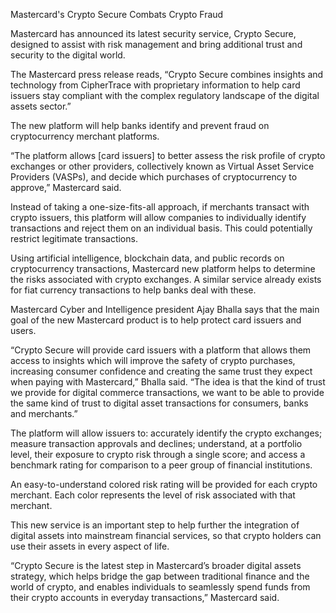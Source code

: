 Mastercard's Crypto Secure Combats Crypto Fraud

Mastercard has announced its latest security service, Crypto Secure, designed to assist with risk management and bring additional trust and security to the digital world.

The Mastercard press release reads, “Crypto Secure combines insights and technology from CipherTrace with proprietary information to help card issuers stay compliant with the complex regulatory landscape of the digital assets sector.”

The new platform will help banks identify and prevent fraud on cryptocurrency merchant platforms.

“The platform allows [card issuers] to better assess the risk profile of crypto exchanges or other providers, collectively known as Virtual Asset Service Providers (VASPs), and decide which purchases of cryptocurrency to approve,” Mastercard said.

Instead of taking a one-size-fits-all approach, if merchants transact with crypto issuers, this platform will allow companies to individually identify transactions and reject them on an individual basis. This could potentially restrict legitimate transactions.

Using artificial intelligence, blockchain data, and public records on cryptocurrency transactions, Mastercard new platform helps to determine the risks associated with crypto exchanges. A similar service already exists for fiat currency transactions to help banks deal with these.

Mastercard Cyber and Intelligence president Ajay Bhalla says that the main goal of the new Mastercard product is to help protect card issuers and users.

“Crypto Secure will provide card issuers with a platform that allows them access to insights which will improve the safety of crypto purchases, increasing consumer confidence and creating the same trust they expect when paying with Mastercard,” Bhalla said. “The idea is that the kind of trust we provide for digital commerce transactions, we want to be able to provide the same kind of trust to digital asset transactions for consumers, banks and merchants.”

The platform will allow issuers to: accurately identify the crypto exchanges; measure transaction approvals and declines; understand, at a portfolio level, their exposure to crypto risk through a single score; and access a benchmark rating for comparison to a peer group of financial institutions.

An easy-to-understand colored risk rating will be provided for each crypto merchant. Each color represents the level of risk associated with that merchant.

This new service is an important step to help further the integration of digital assets into mainstream financial services, so that crypto holders can use their assets in every aspect of life.

“Crypto Secure is the latest step in Mastercard’s broader digital assets strategy, which helps bridge the gap between traditional finance and the world of crypto, and enables individuals to seamlessly spend funds from their crypto accounts in everyday transactions,” Mastercard said.

